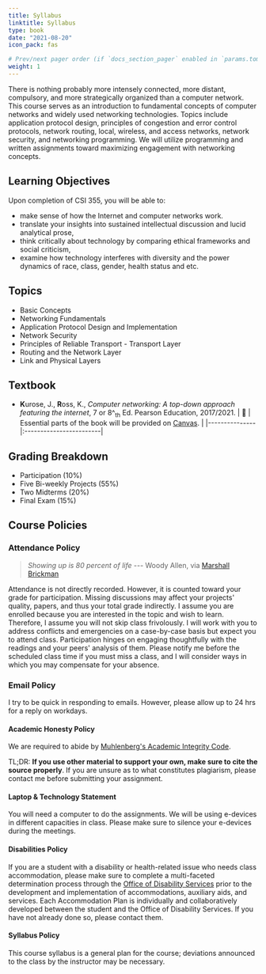 ```yaml
---
title: Syllabus
linktitle: Syllabus
type: book
date: "2021-08-20"
icon_pack: fas                               

# Prev/next pager order (if `docs_section_pager` enabled in `params.toml`)
weight: 1
---
```


There is nothing probably more intensely connected, more distant, compulsory, and more strategically organized than a computer network. This course serves as an introduction to fundamental concepts of computer networks and widely used networking technologies. Topics include application protocol design, principles of congestion and error control protocols, network routing, local, wireless, and access networks, network security, and networking programming. We will utilize programming and written assignments toward maximizing engagement with networking concepts. 


## Learning Objectives

Upon completion of CSI 355, you will be able to:
* make sense of how the Internet and computer networks work.
* translate your insights into sustained intellectual discussion and lucid analytical prose,
* think critically about technology by comparing ethical frameworks and social criticism,
* examine how technology interferes with diversity and the power dynamics of race, class, gender, health status and etc.


## Topics
* Basic Concepts
* Networking Fundamentals
* Application Protocol Design and Implementation
* Network Security
* Principles of Reliable Transport - Transport Layer
* Routing and the Network Layer
* Link and Physical Layers

## Textbook
-   **K**urose, J., **R**oss, K., *Computer networking: A top-down approach featuring the internet*, 7 or 8^<sub>th</sub> Ed. Pearson Education, 2017/2021.
| :memo:        | Essential parts of the book will be provided on [Canvas](https://muhlenbergcollege.instructure.com/). |
|---------------|:------------------------|


## Grading Breakdown
* Participation (10%)
* Five Bi-weekly Projects (55%)
* Two Midterms (20%)
* Final Exam (15%)

## Course Policies
### Attendance Policy
> *Showing up is 80 percent of life* --- Woody Allen, via [Marshall
Brickman](https://quoteinvestigator.com/2013/06/10/showing-up/#note-6553-1)

Attendance is not directly recorded. However, it is counted toward your grade for participation. Missing discussions may affect your projects' quality, papers, and thus your total grade indirectly. I assume you are enrolled because you are interested in the topic and wish to learn.
Therefore, I assume you will not skip class frivolously. I will work with you to address conflicts and emergencies on a case-by-case basis
but expect you to attend class. Participation hinges on engaging thoughtfully with the readings and your peers' analysis of them. Please notify me before the scheduled class time if you must miss a class, and
I will consider ways in which you may compensate for your absence.

### Email Policy
I try to be quick in responding to emails. However, please allow up to 24 hrs for a reply on workdays.

#### Academic Honesty Policy
We are required to abide by [Muhlenberg's Academic Integrity Code](https://www.muhlenberg.edu/offices/deanofacademiclife/integrity/).

TL;DR: **If you use other material to support your own, make sure to cite the source properly**. If you are unsure as to what constitutes plagiarism, please contact me before submitting your assignment.

#### Laptop & Technology Statement

You will need a computer to do the assignments. We will be using e-devices in different capacities in class. Please make sure to silence your e-devices during the meetings.

#### Disabilities Policy
If you are a student with a disability or health-related issue who needs class accommodation, please make sure to complete a multi-faceted determination process through the [Office of Disability Services](https://www.muhlenberg.edu/offices/disabilities/) prior to the development and implementation of accommodations, auxiliary aids, and services. Each Accommodation Plan is individually and collaboratively developed between the student and the Office of Disability Services. If you have not already done so, please contact them.

#### Syllabus Policy
This course syllabus is a general plan for the course; deviations announced to the class by the instructor may be necessary.
